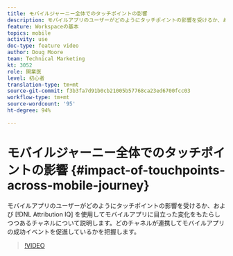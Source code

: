 ```yaml
---
title: モバイルジャーニー全体でのタッチポイントの影響
description: モバイルアプリのユーザーがどのようにタッチポイントの影響を受けるか、および Attribution IQ を使用してモバイルアプリに目立った変化をもたらしつつあるチャネルについて説明します。 どのチャネルが連携してモバイルアプリの成功イベントを促進しているかを把握します。
feature: Workspaceの基本
topics: mobile
activity: use
doc-type: feature video
author: Doug Moore
team: Technical Marketing
kt: 3052
role: 開業医
level: 初心者
translation-type: tm+mt
source-git-commit: f3b3fa7d91b0cb21005b57768ca23ed6700fcc03
workflow-type: tm+mt
source-wordcount: '95'
ht-degree: 94%

---
```



# モバイルジャーニー全体でのタッチポイントの影響 {#impact-of-touchpoints-across-mobile-journey}

モバイルアプリのユーザーがどのようにタッチポイントの影響を受けるか、および [!DNL Attribution IQ] を使用してモバイルアプリに目立った変化をもたらしつつあるチャネルについて説明します。どのチャネルが連携してモバイルアプリの成功イベントを促進しているかを把握します。

>[!VIDEO](https://video.tv.adobe.com/v/27827/?quality=12)
